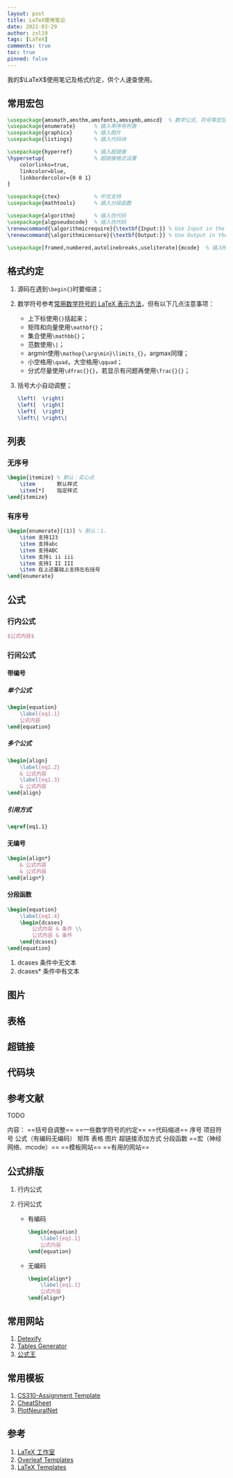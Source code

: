 ```yaml
---
layout: post
title: LaTeX使用笔记
date: 2021-03-29
author: zxl19
tags: [LaTeX]
comments: true
toc: true
pinned: false
---
```


我的$\LaTeX$使用笔记及格式约定，供个人速查使用。

<!-- more -->

## 常用宏包

```latex
\usepackage{amsmath,amsthm,amsfonts,amssymb,amscd}  % 数学公式、符号等宏包
\usepackage{enumerate}      % 插入带序号列表
\usepackage{graphicx}       % 插入图片
\usepackage{listings}       % 插入代码块

\usepackage{hyperref}       % 插入超链接
\hypersetup{                % 超链接格式设置
    colorlinks=true,
    linkcolor=blue,
    linkbordercolor={0 0 1}
}

\usepackage{ctex}           % 中文支持
\usepackage{mathtools}      % 插入分段函数

\usepackage{algorithm}      % 插入伪代码
\usepackage{algpseudocode}  % 插入伪代码
\renewcommand{\algorithmicrequire}{\textbf{Input:}} % Use Input in the format of Algorithm
\renewcommand{\algorithmicensure}{\textbf{Output:}} % Use Output in the format of Algorithm

\usepackage[framed,numbered,autolinebreaks,useliterate]{mcode}  % 插入MATLAB代码块，基于listings开发
```

## 格式约定

1. 源码在遇到`\begin{}`时要缩进；
2. 数学符号参考[常用数学符号的 LaTeX 表示方法](https://mohu.org/info/symbols/symbols.htm)，但有以下几点注意事项：

    - 上下标使用`{}`括起来；
    - 矩阵和向量使用`\mathbf{}`；
    - 集合使用`\mathbb{}`；
    - 范数使用`\|`；
    - argmin使用`\mathop{\arg\min}\limits_{}`，argmax同理；
    - 小空格用`\quad`，大空格用`\qquad`；
    - 分式尽量使用`\dfrac{}{}`，若显示有问题再使用`\frac{}{}`；

3. 括号大小自动调整；

    ```latex
    \left(  \right)
    \left[  \right]
    \left{  \right}
    \left\| \right\|
    ```

## 列表

### 无序号

```latex
\begin{itemize} % 默认：实心点
    \item       默认样式
    \item[*]    指定样式
\end{itemize}
```

### 有序号

```latex
\begin{enumerate}[(1)] % 默认：1.
    \item 支持123
    \item 支持abc
    \item 支持ABC
    \item 支持i ii iii
    \item 支持I II III
    \item 在上述基础上支持左右括号
\end{enumerate}
```

## 公式

### 行内公式

```latex
$公式内容$
```

### 行间公式

#### 带编号

##### 单个公式

```latex
\begin{equation}
    \label{eq1.1}
    公式内容
\end{equation}
```

##### 多个公式

```latex
\begin{align}
    \label{eq1.2}
    & 公式内容
    \label{eq1.3}
    & 公式内容
\end{align}
```

##### 引用方式

```latex
\eqref{eq1.1}
```

#### 无编号

```latex
\begin{align*}
    & 公式内容
    & 公式内容
\end{align*}
```

#### 分段函数

```latex
\begin{equation}
    \label{eq1.4}
    \begin{dcases}
        公式内容 & 条件 \\
        公式内容 & 条件
    \end{dcases}
\end{equation}
```

1. dcases   条件中无文本
2. dcases*  条件中有文本

## 图片

## 表格

## 超链接

## 代码块

## 参考文献

TODO

内容：
==括号自调整==
==一些数学符号的约定==
==代码缩进==
序号
项目符号
公式（有编码无编码）
矩阵
表格
图片
超链接添加方式
分段函数
==宏（神经网络、mcode）==
==模板网站==
==有用的网站==

## 公式排版

1. 行内公式



2. 行间公式
    - 有编码

        ```latex
        \begin{equation}
		    \label{eq1.1}
            公式内容
	    \end{equation}
        ```

    - 无编码

        ```latex
        \begin{align*}
		    \label{eq1.1}
            公式内容
	    \end{align*}
        ```

## 常用网站

1. [Detexify](http://detexify.kirelabs.org/classify.html)
2. [Tables Generator](https://www.tablesgenerator.com/)
3. [公式王](https://gongshi.wang/)

## 常用模板

1. [CS310-Assignment Template](https://www.overleaf.com/latex/templates/cs310-assignment-template/qrqpndrxpcht)
2. [CheatSheet](https://www.latextemplates.com/template/cheatsheet)
3. [PlotNeuralNet](https://github.com/HarisIqbal88/PlotNeuralNet)

## 参考

1. [LaTeX 工作室](https://www.latexstudio.net/)
2. [Overleaf Templates](https://www.overleaf.com/latex/templates)
3. [LaTeX Templates](https://www.latextemplates.com)